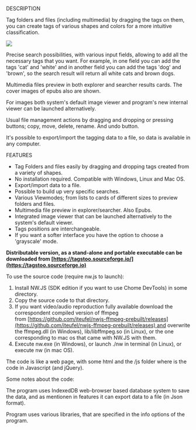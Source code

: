 DESCRIPTION

Tag folders and files (including multimedia) by dragging the tags on them, you can create tags of various shapes and colors for a more intuitive classification.

![](https://tagstoo.sourceforge.io/img_ext/demoimage1lq.png)

Precise search possibilities, with various input fields, allowing to add all the necessary tags that you want. For example, in one field you can add the tags 'cat' and 'white' and in another field you can add the tags 'dog' and 'brown', so the search result will return all white cats and brown dogs.

Multimedia files preview in both explorer and searcher results cards. The cover images of epubs also are shown.

For images both system's default image viewer and program's new internal viewer can be launched alternatively.

Usual file management actions by dragging and dropping or pressing buttons; copy, move, delete, rename. And undo button.

It's possible to export/import the tagging data to a file, so data is available in any computer.

FEATURES

- Tag Folders and files easily by dragging and dropping tags created from a variety of shapes.
- No installation required. Compatible with Windows, Linux and Mac OS.
- Export/import data to a file.
- Possible to build up very specific searches.
- Various Viewmodes; from lists to cards of different sizes to preview folders and files.
- Multimedia file preview in explorer/searcher. Also Epubs.
- Integrated image viewer that can be launched alternatively to the system's default viewer.
- Tags positions are interchangeable.
- If you want a softer interface you have the option to choose a 'grayscale' mode.


**Distributable version, as a stand-alone and portable executable can be downloaded from [https://tagstoo.sourceforge.io/](https://tagstoo.sourceforge.io)**

To use the source code (require nw.js to launch):

1. Install NW.JS (SDK edition if you want to use Chome DevTools) in some directory.
2. Copy the source code to that directory.
3. If you want video/audio reproduction fully available download the correspondent compiled version of ffmpeg from [https://github.com/iteufel/nwjs-ffmpeg-prebuilt/releases](https://github.com/iteufel/nwjs-ffmpeg-prebuilt/releases) and overwrite the ffmpeg.dll (in Windows), lib/libffmpeg.so (in Linux), or the one corresponding to mac os that came with NW.JS with them.
4. Execute nw.exe (in Windows), or launch ./nw in terminal (in Linux), or execute nw (in mac OS).

The code is like a web page, with some html and the /js folder where is the code in Javascript (and jQuery).

Some notes about the code:

The program uses IndexedDB web-browser based database system to save the data, and as mentionen in features it can export data to a file (in Json format).

Program uses various libraries, that are specified in the info options of the program.
